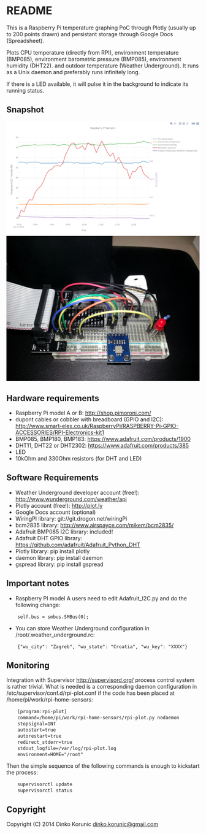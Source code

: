README
======

This is a Raspberry Pi temperature graphing PoC through Plotly (usually up
to 200 points drawn) and persistant storage through Google Docs
(Spreadsheet).

Plots CPU temperature (directly from RPI), environment temperature
(BMP085), environment barometric pressure (BMP085), environment humidity
(DHT22).  and outdoor temperature (Weather Underground). It runs as a Unix
daemon and preferably runs infinitely long.

If there is a LED available, it will pulse it in the background to indicate its
running status.

Snapshot
--------
![/rpi-plot.png](/rpi-plot.png)
![/rpi-board.png](/rpi-board.png)

Hardware requirements
---------------------
* Raspberry Pi model A or B: http://shop.pimoroni.com/
* dupont cables or cobbler with breadboard (GPIO and I2C):
  http://www.smart-elex.co.uk/RaspberryPi/RASPBERRY-Pi-GPIO-ACCESSORIES/RPI-Electronics-kit1
* BMP085, BMP180, BMP183: https://www.adafruit.com/products/1900
* DHT11, DHT22 or DHT2302: https://www.adafruit.com/products/385
* LED
* 10kOhm and 330Ohm resistors (for DHT and LED)

Software Requirements
---------------------
* Weather Underground developer account (free!): http://www.wunderground.com/weather/api
* Plotly account (free!): http://plot.ly
* Google Docs account (optional)
* WiringPI library: git://git.drogon.net/wiringPi
* bcm2835 library: http://www.airspayce.com/mikem/bcm2835/
* Adafruit BMP085 I2C library: included!
* Adafruit DHT GPIO library: https://github.com/adafruit/Adafruit_Python_DHT
* Plotly library: pip install plotly
* daemon library: pip install daemon
* gspread library: pip install gspread

Important notes
---------------
* Raspberry PI model A users need to edit Adafruit_I2C.py and do the following change:

```
    self.bus = smbus.SMBus(0);
```

* You can store Weather Underground configuration in /root/.weather_underground.rc:

```
    {"wu_city": "Zagreb", "wu_state": "Croatia", "wu_key": "XXXX"}
```

Monitoring
----------
Integration with Supervisor http://supervisord.org/ process control system
is rather trivial. What is needed is a corresponding daemon configuration
in /etc/supervisor/conf.d/rpi-plot.conf if the code has been placed at
/home/pi/work/rpi-home-sensors:

```
    [program:rpi-plot]
    command=/home/pi/work/rpi-home-sensors/rpi-plot.py nodaemon
    stopsignal=INT
    autostart=true
    autorestart=true
    redirect_stderr=true
    stdout_logfile=/var/log/rpi-plot.log
    environment=HOME="/root"
```

Then the simple sequence of the following commands is enough to kickstart
the process:

```
    supervisorctl update
    supervisorctl status
```

Copyright
---------
Copyright (C) 2014  Dinko Korunic <dinko.korunic@gmail.com>
